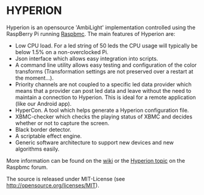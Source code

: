 HYPERION
========

Hyperion is an opensource 'AmbiLight' implementation controlled using the RaspBerry Pi running [Raspbmc](http://www.raspbmc.com). The main features of Hyperion are:
* Low CPU load. For a led string of 50 leds the CPU usage will typically be below 1.5% on a non-overclocked Pi.
* Json interface which allows easy integration into scripts.
* A command line utility allows easy testing and configuration of the color transforms (Transformation settings are not preserved over a restart at the moment...).
* Priority channels are not coupled to a specific led data provider which means that a provider can post led data and leave without the need to maintain a connection to Hyperion. This is ideal for a remote application (like our Android app).
* HyperCon. A tool which helps generate a Hyperion configuration file.
* XBMC-checker which checks the playing status of XBMC and decides whether or not to capture the screen.
* Black border detector.
* A scriptable effect engine.
* Generic software architecture to support new devices and new algorithms easily.

More information can be found on the [wiki](https://github.com/tvdzwan/hyperion/wiki) or the [Hyperion topic](http://forum.stmlabs.com/showthread.php?tid=11053) on the Raspbmc forum.

The source is released under MIT-License (see http://opensource.org/licenses/MIT).
